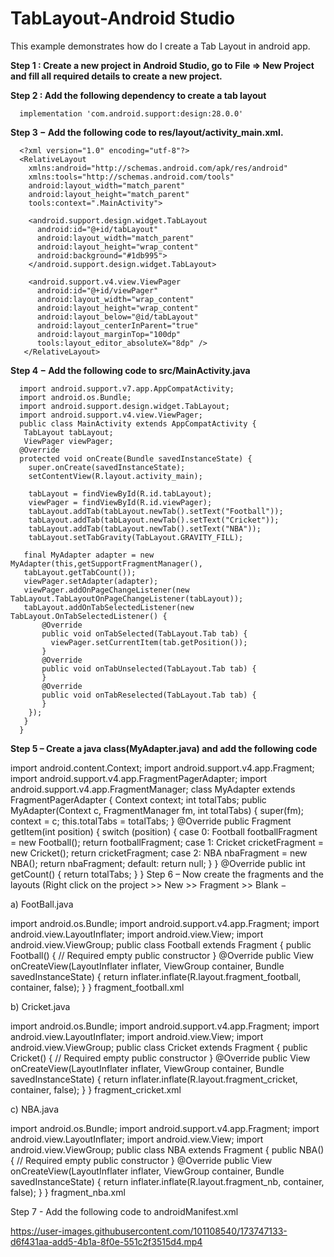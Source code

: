 # TabLayout-Android Studio

This example demonstrates how do I create a Tab Layout in android app.

**Step 1 : Create a new project in Android Studio, go to File ⇒ New Project and fill all required details to create a new project.**

**Step 2 : Add the following dependency to create a tab layout**

      implementation 'com.android.support:design:28.0.0'
  
**Step 3 − Add the following code to res/layout/activity_main.xml.**

      <?xml version="1.0" encoding="utf-8"?>
      <RelativeLayout
        xmlns:android="http://schemas.android.com/apk/res/android"
        xmlns:tools="http://schemas.android.com/tools"
        android:layout_width="match_parent"
        android:layout_height="match_parent"
        tools:context=".MainActivity">
        
        <android.support.design.widget.TabLayout
          android:id="@+id/tabLayout"
          android:layout_width="match_parent"
          android:layout_height="wrap_content"
          android:background="#1db995">
        </android.support.design.widget.TabLayout>
        
        <android.support.v4.view.ViewPager
          android:id="@+id/viewPager"
          android:layout_width="wrap_content"
          android:layout_height="wrap_content"
          android:layout_below="@id/tabLayout"
          android:layout_centerInParent="true"
          android:layout_marginTop="100dp"
          tools:layout_editor_absoluteX="8dp" />
       </RelativeLayout>

**Step 4 − Add the following code to src/MainActivity.java**

      import android.support.v7.app.AppCompatActivity;
      import android.os.Bundle;
      import android.support.design.widget.TabLayout;
      import android.support.v4.view.ViewPager;
      public class MainActivity extends AppCompatActivity {
       TabLayout tabLayout;
       ViewPager viewPager;
      @Override
      protected void onCreate(Bundle savedInstanceState) {
        super.onCreate(savedInstanceState);
        setContentView(R.layout.activity_main);
        
        tabLayout = findViewById(R.id.tabLayout);
        viewPager = findViewById(R.id.viewPager);
        tabLayout.addTab(tabLayout.newTab().setText("Football"));
        tabLayout.addTab(tabLayout.newTab().setText("Cricket"));
        tabLayout.addTab(tabLayout.newTab().setText("NBA"));
        tabLayout.setTabGravity(TabLayout.GRAVITY_FILL);
      
       final MyAdapter adapter = new MyAdapter(this,getSupportFragmentManager(),
       tabLayout.getTabCount());
       viewPager.setAdapter(adapter);
       viewPager.addOnPageChangeListener(new TabLayout.TabLayoutOnPageChangeListener(tabLayout));
       tabLayout.addOnTabSelectedListener(new TabLayout.OnTabSelectedListener() {
           @Override
           public void onTabSelected(TabLayout.Tab tab) {
             viewPager.setCurrentItem(tab.getPosition());
           }
           @Override
           public void onTabUnselected(TabLayout.Tab tab) {
           }
           @Override
           public void onTabReselected(TabLayout.Tab tab) {
           }
        });
       }
      }
      
**Step 5 – Create a java class(MyAdapter.java) and add the following code**

import android.content.Context;
import android.support.v4.app.Fragment;
import android.support.v4.app.FragmentPagerAdapter;
import android.support.v4.app.FragmentManager;
class MyAdapter extends FragmentPagerAdapter {
   Context context;
   int totalTabs;
   public MyAdapter(Context c, FragmentManager fm, int totalTabs) {
      super(fm);
      context = c;
      this.totalTabs = totalTabs;
   }
   @Override
   public Fragment getItem(int position) {
      switch (position) {
         case 0:
            Football footballFragment = new Football();
         return footballFragment;
         case 1:
            Cricket cricketFragment = new Cricket();
         return cricketFragment;
         case 2:
            NBA nbaFragment = new NBA();
         return nbaFragment;
         default:
         return null;
      }
   }
   @Override
   public int getCount() {
      return totalTabs;
   }
}
Step 6 – Now create the fragments and the layouts (Right click on the project >> New >> Fragment >> Blank −

a) FootBall.java

import android.os.Bundle;
import android.support.v4.app.Fragment;
import android.view.LayoutInflater;
import android.view.View;
import android.view.ViewGroup;
public class Football extends Fragment {
   public Football() {
      // Required empty public constructor
   }
   @Override
   public View onCreateView(LayoutInflater inflater, ViewGroup container,
    Bundle savedInstanceState) {
      return inflater.inflate(R.layout.fragment_football, container, false);
   }
}
fragment_football.xml

<?xml version="1.0" encoding="utf-8"?>
<FrameLayout xmlns:android="http://schemas.android.com/apk/res/android"
   xmlns:tools="http://schemas.android.com/tools"
   android:layout_width="match_parent"
   android:layout_height="match_parent"
   tools:context=".Football">
   <!-- TODO: Update blank fragment layout -->
   <TextView
      android:layout_width="match_parent"
      android:layout_height="match_parent"
      android:textAlignment="center"
      android:text="Football Fragment"
      android:textSize="16sp"
      android:textStyle="bold"/>
</FrameLayout>
b) Cricket.java

import android.os.Bundle;
import android.support.v4.app.Fragment;
import android.view.LayoutInflater;
import android.view.View;
import android.view.ViewGroup;
public class Cricket extends Fragment {
   public Cricket() {
      // Required empty public constructor
   }
   @Override
   public View onCreateView(LayoutInflater inflater, ViewGroup container,
    Bundle savedInstanceState) {
      return inflater.inflate(R.layout.fragment_cricket, container, false);
   }
}
fragment_cricket.xml

<?xml version="1.0" encoding="utf-8"?>
<FrameLayout xmlns:android="http://schemas.android.com/apk/res/android"
   xmlns:tools="http://schemas.android.com/tools"
   android:layout_width="match_parent"
   android:layout_height="match_parent"
   tools:context=".Cricket">
   <TextView
      android:layout_width="match_parent"
      android:layout_height="match_parent"
      android:textAlignment="center"
      android:text="Cricket Fragment"
      android:textSize="16sp"
      android:textStyle="bold"/>
</FrameLayout>
c) NBA.java

import android.os.Bundle;
import android.support.v4.app.Fragment;
import android.view.LayoutInflater;
import android.view.View;
import android.view.ViewGroup;
public class NBA extends Fragment {
   public NBA() {
      // Required empty public constructor
   }
   @Override
   public View onCreateView(LayoutInflater inflater, ViewGroup container,
    Bundle savedInstanceState) {
      return inflater.inflate(R.layout.fragment_nb, container, false);
   }
}
fragment_nba.xml

<?xml version="1.0" encoding="utf-8"?>
<FrameLayout xmlns:android="http://schemas.android.com/apk/res/android"
   xmlns:tools="http://schemas.android.com/tools"
   android:layout_width="match_parent"
   android:layout_height="match_parent"
   tools:context=".NBA">
   <!-- TODO: Update blank fragment layout -->
   <TextView
      android:layout_width="match_parent"
      android:layout_height="match_parent"
      android:textAlignment="center"
      android:text="NBA Fragment"
      android:textSize="16sp"
      android:textStyle="bold"/>
</FrameLayout>
Step 7 - Add the following code to androidManifest.xml

<?xml version="1.0" encoding="utf-8"?>
<manifest xmlns:android="http://schemas.android.com/apk/res/android"
   package="app.com.sample">
   <application
      android:allowBackup="true"
      android:icon="@mipmap/ic_launcher"
      android:label="@string/app_name"
      android:roundIcon="@mipmap/ic_launcher_round"
      android:supportsRtl="true"
      android:theme="@style/AppTheme">
      <activity android:name=".MainActivity">
         <intent-filter>
            <action android:name="android.intent.action.MAIN" />
            <category android:name="android.intent.category.LAUNCHER" />
         </intent-filter>
      </activity>
   </application>
</manifest>









https://user-images.githubusercontent.com/101108540/173747133-d6f431aa-add5-4b1a-8f0e-551c2f3515d4.mp4

